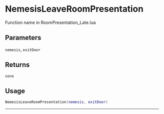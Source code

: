 # NemesisLeaveRoomPresentation
Function name in RoomPresentation_Late.lua
## Parameters
`nemesis`, `exitDoor`
## Returns
`none`
## Usage
```lua
NemesisLeaveRoomPresentation(nemesis, exitDoor)
```
---
